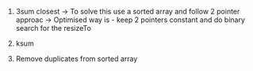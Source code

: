 1. 3sum closest
 -> To solve this use a sorted array and follow 2 pointer approac
 -> Optimised way is - keep 2 pointers constant and do binary search for the resizeTo

2. ksum

3. Remove duplicates from sorted array